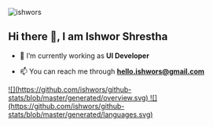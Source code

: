 <p align="left"> <img src="https://komarev.com/ghpvc/?username=ishwors&label=Profile%20views&color=0e75b6&style=flat" alt="ishwors" /> </p>

## Hi there 👋, I am Ishwor Shrestha

- 🌱 I’m currently working as **UI Developer**

- 📫 You can reach me through **hello.ishwors@gmail.com**

<a href="https://github.com/ishwors/github-stats">
![](https://github.com/ishwors/github-stats/blob/master/generated/overview.svg)
![](https://github.com/ishwors/github-stats/blob/master/generated/languages.svg)
</a>
